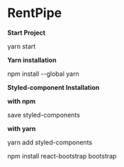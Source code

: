 # RentPipe

**Start Project**

yarn start

**Yarn installation**

npm install --global yarn

**Styled-component Installation**

**with npm**

save styled-components

**with yarn**

yarn add styled-components

npm install react-bootstrap bootstrap
